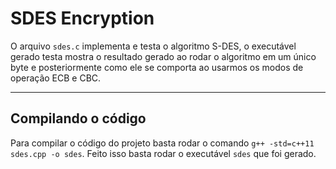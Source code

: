 # SDES Encryption

O arquivo `sdes.c` implementa e testa o algoritmo S-DES, o executável gerado testa mostra 
o resultado gerado ao rodar o algoritmo em um único byte e posteriormente como ele se 
comporta ao usarmos os modos de operação ECB e CBC.

---
## Compilando o código

Para compilar o código do projeto basta rodar o comando `g++ -std=c++11 sdes.cpp -o sdes`. 
Feito isso basta rodar o executável `sdes` que foi gerado.
